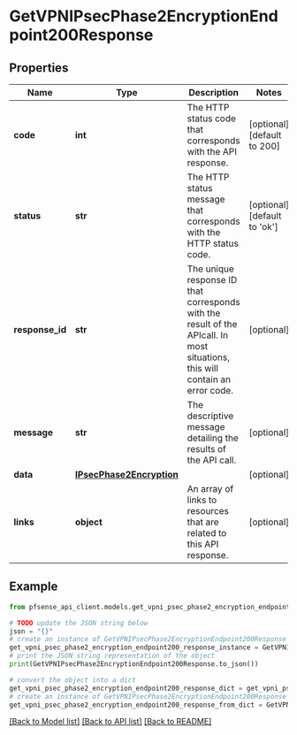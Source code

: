# GetVPNIPsecPhase2EncryptionEndpoint200Response


## Properties

Name | Type | Description | Notes
------------ | ------------- | ------------- | -------------
**code** | **int** | The HTTP status code that corresponds with the API response. | [optional] [default to 200]
**status** | **str** | The HTTP status message that corresponds with the HTTP status code. | [optional] [default to 'ok']
**response_id** | **str** | The unique response ID that corresponds with the result of the APIcall. In most situations, this will contain an error code. | [optional] 
**message** | **str** | The descriptive message detailing the results of the API call. | [optional] 
**data** | [**IPsecPhase2Encryption**](IPsecPhase2Encryption.md) |  | [optional] 
**links** | **object** | An array of links to resources that are related to this API response. | [optional] 

## Example

```python
from pfsense_api_client.models.get_vpni_psec_phase2_encryption_endpoint200_response import GetVPNIPsecPhase2EncryptionEndpoint200Response

# TODO update the JSON string below
json = "{}"
# create an instance of GetVPNIPsecPhase2EncryptionEndpoint200Response from a JSON string
get_vpni_psec_phase2_encryption_endpoint200_response_instance = GetVPNIPsecPhase2EncryptionEndpoint200Response.from_json(json)
# print the JSON string representation of the object
print(GetVPNIPsecPhase2EncryptionEndpoint200Response.to_json())

# convert the object into a dict
get_vpni_psec_phase2_encryption_endpoint200_response_dict = get_vpni_psec_phase2_encryption_endpoint200_response_instance.to_dict()
# create an instance of GetVPNIPsecPhase2EncryptionEndpoint200Response from a dict
get_vpni_psec_phase2_encryption_endpoint200_response_from_dict = GetVPNIPsecPhase2EncryptionEndpoint200Response.from_dict(get_vpni_psec_phase2_encryption_endpoint200_response_dict)
```
[[Back to Model list]](../README.md#documentation-for-models) [[Back to API list]](../README.md#documentation-for-api-endpoints) [[Back to README]](../README.md)


